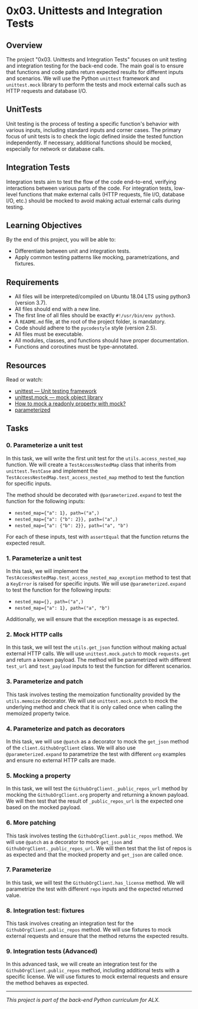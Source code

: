 # 0x03. Unittests and Integration Tests

## Overview
The project "0x03. Unittests and Integration Tests" focuses on unit testing and integration testing for the back-end code. The main goal is to ensure that functions and code paths return expected results for different inputs and scenarios. We will use the Python `unittest` framework and `unittest.mock` library to perform the tests and mock external calls such as HTTP requests and database I/O.

## UnitTests
Unit testing is the process of testing a specific function's behavior with various inputs, including standard inputs and corner cases. The primary focus of unit tests is to check the logic defined inside the tested function independently. If necessary, additional functions should be mocked, especially for network or database calls.

## Integration Tests
Integration tests aim to test the flow of the code end-to-end, verifying interactions between various parts of the code. For integration tests, low-level functions that make external calls (HTTP requests, file I/O, database I/O, etc.) should be mocked to avoid making actual external calls during testing.

## Learning Objectives
By the end of this project, you will be able to:

- Differentiate between unit and integration tests.
- Apply common testing patterns like mocking, parametrizations, and fixtures.

## Requirements
- All files will be interpreted/compiled on Ubuntu 18.04 LTS using python3 (version 3.7).
- All files should end with a new line.
- The first line of all files should be exactly `#!/usr/bin/env python3`.
- A `README.md` file, at the root of the project folder, is mandatory.
- Code should adhere to the `pycodestyle` style (version 2.5).
- All files must be executable.
- All modules, classes, and functions should have proper documentation.
- Functions and coroutines must be type-annotated.

## Resources
Read or watch:

- [unittest — Unit testing framework](https://docs.python.org/3/library/unittest.html)
- [unittest.mock — mock object library](https://docs.python.org/3/library/unittest.mock.html)
- [How to mock a readonly property with mock?](https://stackoverflow.com/questions/41504187/how-to-mock-a-readonly-property-with-mock)
- [parameterized](https://pypi.org/project/parameterized/)

## Tasks
### 0. Parameterize a unit test
In this task, we will write the first unit test for the `utils.access_nested_map` function. We will create a `TestAccessNestedMap` class that inherits from `unittest.TestCase` and implement the `TestAccessNestedMap.test_access_nested_map` method to test the function for specific inputs.

The method should be decorated with `@parameterized.expand` to test the function for the following inputs:

- `nested_map={"a": 1}, path=("a",)`
- `nested_map={"a": {"b": 2}}, path=("a",)`
- `nested_map={"a": {"b": 2}}, path=("a", "b")`

For each of these inputs, test with `assertEqual` that the function returns the expected result.

### 1. Parameterize a unit test
In this task, we will implement the `TestAccessNestedMap.test_access_nested_map_exception` method to test that a `KeyError` is raised for specific inputs. We will use `@parameterized.expand` to test the function for the following inputs:

- `nested_map={}, path=("a",)`
- `nested_map={"a": 1}, path=("a", "b")`

Additionally, we will ensure that the exception message is as expected.

### 2. Mock HTTP calls
In this task, we will test the `utils.get_json` function without making actual external HTTP calls. We will use `unittest.mock.patch` to mock `requests.get` and return a known payload. The method will be parametrized with different `test_url` and `test_payload` inputs to test the function for different scenarios.

### 3. Parameterize and patch
This task involves testing the memoization functionality provided by the `utils.memoize` decorator. We will use `unittest.mock.patch` to mock the underlying method and check that it is only called once when calling the memoized property twice.

### 4. Parameterize and patch as decorators
In this task, we will use `@patch` as a decorator to mock the `get_json` method of the `client.GithubOrgClient` class. We will also use `@parameterized.expand` to parametrize the test with different `org` examples and ensure no external HTTP calls are made.

### 5. Mocking a property
In this task, we will test the `GithubOrgClient._public_repos_url` method by mocking the `GithubOrgClient.org` property and returning a known payload. We will then test that the result of `_public_repos_url` is the expected one based on the mocked payload.

### 6. More patching
This task involves testing the `GithubOrgClient.public_repos` method. We will use `@patch` as a decorator to mock `get_json` and `GithubOrgClient._public_repos_url`. We will then test that the list of repos is as expected and that the mocked property and `get_json` are called once.

### 7. Parameterize
In this task, we will test the `GithubOrgClient.has_license` method. We will parametrize the test with different `repo` inputs and the expected returned value.

### 8. Integration test: fixtures
This task involves creating an integration test for the `GithubOrgClient.public_repos` method. We will use fixtures to mock external requests and ensure that the method returns the expected results.

### 9. Integration tests (Advanced)
In this advanced task, we will create an integration test for the `GithubOrgClient.public_repos` method, including additional tests with a specific license. We will use fixtures to mock external requests and ensure the method behaves as expected.

---

*This project is part of the back-end Python curriculum for ALX.*
